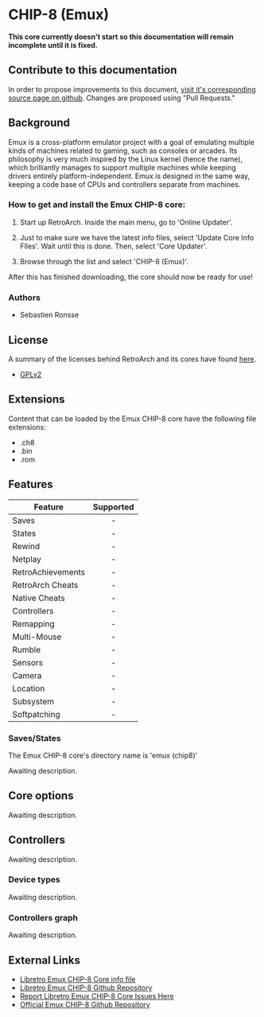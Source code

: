 # CHIP-8 (Emux)

**This core currently doesn't start so this documentation will remain incomplete until it is fixed.**

## Contribute to this documentation

In order to propose improvements to this document, [visit it's corresponding source page on github](https://github.com/libretro/docs/tree/master/docs/library/emux_chip8.md). Changes are proposed using "Pull Requests."

## Background

Emux is a cross-platform emulator project with a goal of emulating multiple kinds of machines related to gaming, such as consoles or arcades. Its philosophy is very much inspired by the Linux kernel (hence the name), which brilliantly manages to support multiple machines while keeping drivers entirely platform-independent. Emux is designed in the same way, keeping a code base of CPUs and controllers separate from machines.

### How to get and install the Emux CHIP-8 core:

1. Start up RetroArch. Inside the main menu, go to 'Online Updater'.

2. Just to make sure we have the latest info files, select 'Update Core Info FIles'. Wait until this is done. Then, select 'Core Updater'.

3. Browse through the list and select 'CHIP-8 (Emux)'.

After this has finished downloading, the core should now be ready for use!

### Authors

- Sebastien Ronsse

## License

A summary of the licenses behind RetroArch and its cores have found [here](https://buildbot.libretro.com/docs/tech/licenses/).

- [GPLv2](https://github.com/libretro/emux/blob/master/COPYING)

## Extensions

Content that can be loaded by the Emux CHIP-8 core have the following file extensions:

- .ch8
- .bin
- .rom

## Features

| Feature           | Supported |
|-------------------|:---------:|
| Saves             | -         |
| States            | -         |
| Rewind            | -         |
| Netplay           | -         |
| RetroAchievements | -         |
| RetroArch Cheats  | -         |
| Native Cheats     | -         |
| Controllers       | -         |
| Remapping         | -         |
| Multi-Mouse       | -         |
| Rumble            | -         |
| Sensors           | -         |
| Camera            | -         |
| Location          | -         |
| Subsystem         | -         |
| Softpatching      | -         |

### Saves/States

The Emux CHIP-8 core's directory name is 'emux (chip8)'

Awaiting description.

## Core options

Awaiting description.
	
## Controllers

Awaiting description.

### Device types

Awaiting description.

### Controllers graph

Awaiting description.

## External Links

- [Libretro Emux CHIP-8 Core info file](https://github.com/libretro/libretro-super/blob/master/dist/info/emux_chip8_libretro.info)
- [Libretro Emux CHIP-8 Github Repository](https://github.com/libretro/emux)
- [Report Libretro Emux CHIP-8 Core Issues Here](https://github.com/libretro/libretro-meta/issues)
- [Official Emux CHIP-8 Github Repository](https://github.com/sronsse/emux)